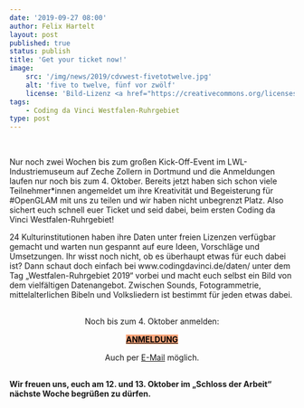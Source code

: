 ```yaml
---
date: '2019-09-27 08:00'
author: Felix Hartelt
layout: post
published: true
status: publish
title: 'Get your ticket now!'
image:
    src: '/img/news/2019/cdvwest-fivetotwelve.jpg'
    alt: 'five to twelve, fünf vor zwölf'
    license: 'Bild-Lizenz <a href="https://creativecommons.org/licenses/by-nc-sa/2.0/deed.de" target="_blank">CC BY-NC-SA 2.0</a> | Fotografin: <a href="https://www.flickr.com/photos/isaril/" target="_blank">Liany Thalion</a>'
tags:
    - Coding da Vinci Westfalen-Ruhrgebiet
type: post
---
```

<br/>
<p>Nur noch zwei Wochen bis zum großen Kick-Off-Event im LWL-Industriemuseum auf Zeche Zollern in Dortmund und die Anmeldungen laufen nur noch bis zum 4. Oktober. Bereits jetzt haben sich schon viele Teilnehmer*innen angemeldet um ihre Kreativität und Begeisterung für #OpenGLAM mit uns zu teilen und wir haben nicht unbegrenzt Platz. Also sichert euch schnell euer Ticket und seid dabei, beim ersten Coding da Vinci Westfalen-Ruhrgebiet!</p> 

<p>24 Kulturinstitutionen haben ihre Daten unter freien Lizenzen verfügbar gemacht und warten nun gespannt auf eure Ideen, Vorschläge und Umsetzungen. Ihr wisst noch nicht, ob es überhaupt etwas für euch dabei ist? Dann schaut doch einfach bei www.codingdavinci.de/daten/ unter dem Tag „Westfalen-Ruhrgebiet 2019“ vorbei und macht euch selbst ein Bild von dem vielfältigen Datenangebot. Zwischen Sounds, Fotogrammetrie, mittelalterlichen Bibeln und Volksliedern ist bestimmt für jeden etwas dabei.</p>

<div class="row" style="margin-top:30px; margin-bottom:30px;">
	<div style="text-align: center; margin-bottom:15px;">
		Noch bis zum 4. Oktober anmelden:
	</div>
	<div style="text-align:center; margin-bottom:15px;">		
		<a class="btn btn-primary btn-lg btn-events" style="background-color: #fda87e; color: #000000; font-weight: bold;" href="https://www.eventbrite.de/e/kultur-hackathon-coding-da-vinci-westfalen-ruhrgebiet-kick-off-registrierung-70615513903" target="_blank" role="button">ANMELDUNG</a>
	</div>
	<div style="text-align: center;">
		Auch per <a href="mailto:codingdavinci@lwl.org" target="_blank">E-Mail</a> möglich.
	</div>
</div>

<p><b>Wir freuen uns, euch am 12. und 13. Oktober im „Schloss der Arbeit“ nächste Woche begrüßen zu dürfen.</b></p>